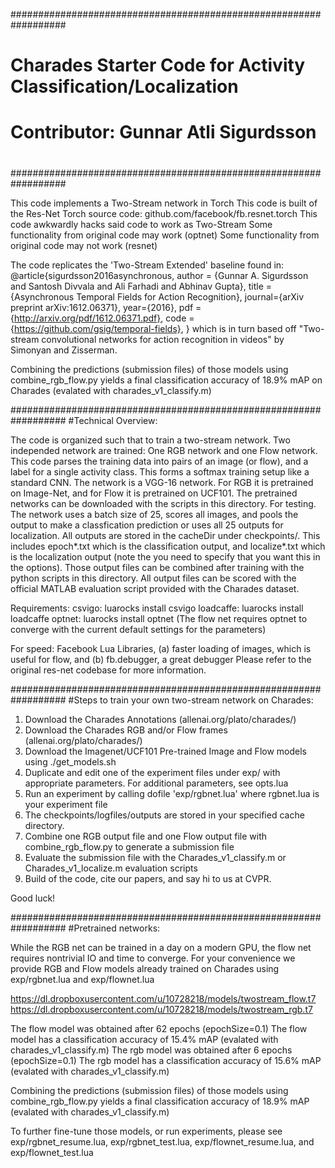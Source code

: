 ##################################################################
#                                                                #
# Charades Starter Code for Activity Classification/Localization #
#                                                                #
# Contributor: Gunnar Atli Sigurdsson                            #
#                                                                #
##################################################################

This code implements a Two-Stream network in Torch
This code is built of the Res-Net Torch source code: github.com/facebook/fb.resnet.torch
This code awkwardly hacks said code to work as Two-Stream
Some functionality from original code may work (optnet)
Some functionality from original code may not work (resnet)

The code replicates the 'Two-Stream Extended' baseline found in:
@article{sigurdsson2016asynchronous,
author = {Gunnar A. Sigurdsson and Santosh Divvala and Ali Farhadi and Abhinav Gupta},
title = {Asynchronous Temporal Fields for Action Recognition},
journal={arXiv preprint arXiv:1612.06371},
year={2016},
pdf = {http://arxiv.org/pdf/1612.06371.pdf},
code = {https://github.com/gsig/temporal-fields},
}
which is in turn based off "Two-stream convolutional networks for action recognition in videos" by Simonyan and Zisserman.

Combining the predictions (submission files) of those models using combine_rgb_flow.py
yields a final classification accuracy of 18.9% mAP on Charades (evalated with charades_v1_classify.m)

##################################################################
#Technical Overview:
 
The code is organized such that to train a two-stream network. Two independed network are trained: One RGB network and one Flow network.
This code parses the training data into pairs of an image (or flow), and a label for a single activity class. This forms a softmax training setup like a standard CNN. The network is a VGG-16 network. For RGB it is pretrained on Image-Net, and for Flow it is pretrained on UCF101. The pretrained networks can be downloaded with the scripts in this directory.
For testing. The network uses a batch size of 25, scores all images, and pools the output to make a classfication prediction or uses all 25 outputs for localization.
All outputs are stored in the cacheDir under checkpoints/. This includes epoch*.txt which is the classification output, and localize*.txt which is the localization output (note the you need to specify that you want this in the options).
Those output files can be combined after training with the python scripts in this directory.
All output files can be scored with the official MATLAB evaluation script provided with the Charades dataset.

Requirements:
csvigo: luarocks install csvigo
loadcaffe: luarocks install loadcaffe
optnet: luarocks install optnet
(The flow net requires optnet to converge with the current default settings for the parameters)

For speed:
Facebook Lua Libraries, (a) faster loading of images, which is useful for flow, and (b) fb.debugger, a great debugger
Please refer to the original res-net codebase for more information.

##################################################################
#Steps to train your own two-stream network on Charades:
 
1. Download the Charades Annotations (allenai.org/plato/charades/)
2. Download the Charades RGB and/or Flow frames (allenai.org/plato/charades/)
3. Download the Imagenet/UCF101 Pre-trained Image and Flow models using ./get_models.sh
4. Duplicate and edit one of the experiment files under exp/ with appropriate parameters. For additional parameters, see opts.lua
5. Run an experiment by calling dofile 'exp/rgbnet.lua' where rgbnet.lua is your experiment file
6. The checkpoints/logfiles/outputs are stored in your specified cache directory. 
7. Combine one RGB output file and one Flow output file with combine_rgb_flow.py to generate a submission file
8. Evaluate the submission file with the Charades_v1_classify.m or Charades_v1_localize.m evaluation scripts 
9. Build of the code, cite our papers, and say hi to us at CVPR.

Good luck!

##################################################################
#Pretrained networks:

While the RGB net can be trained in a day on a modern GPU, the flow net requires nontrivial IO and time to converge. For your convenience we provide RGB and Flow models already trained on Charades using exp/rgbnet.lua and exp/flownet.lua

https://dl.dropboxusercontent.com/u/10728218/models/twostream_flow.t7
https://dl.dropboxusercontent.com/u/10728218/models/twostream_rgb.t7

The flow model was obtained after 62 epochs (epochSize=0.1)
The flow model has a classification accuracy of 15.4% mAP (evalated with charades_v1_classify.m)
The rgb model was obtained after 6 epochs (epochSize=0.1)
The rgb model has a classification accuracy of 15.6% mAP (evalated with charades_v1_classify.m)

Combining the predictions (submission files) of those models using combine_rgb_flow.py
yields a final classification accuracy of 18.9% mAP (evalated with charades_v1_classify.m)

To further fine-tune those models, or run experiments, please see exp/rgbnet_resume.lua, exp/rgbnet_test.lua, exp/flownet_resume.lua, and exp/flownet_test.lua

